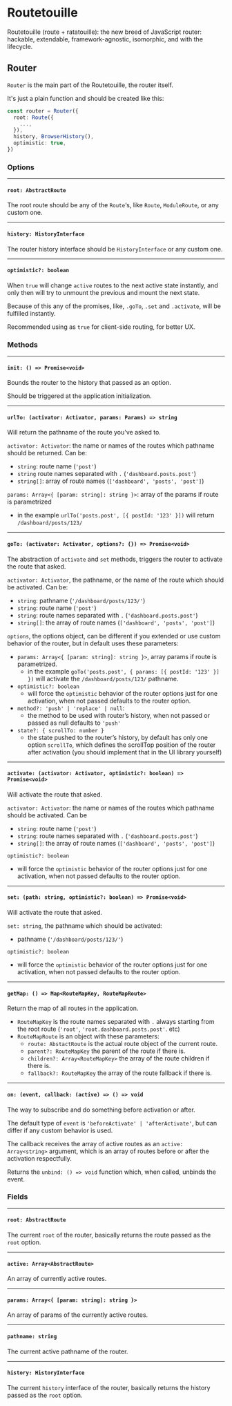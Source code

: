 # Routetouille

Routetouille (route + ratatouille): the new breed of JavaScript router: hackable, extendable, framework-agnostic, isomorphic, and with the lifecycle.

## Router

`Router` is the main part of the Routetouille, the router itself.

It's just a plain function and should be created like this:

```typescript
const router = Router({
  root: Route({
    ...,
  }),
  history, BrowserHistory(),
  optimistic: true,
})
```

### Options

---

#### `root: AbstractRoute`

The root route should be any of the `Route`‘s, like `Route`, `ModuleRoute`, or any custom one.

---

#### `history: HistoryInterface`

The router history interface should be `HistoryInterface` or any custom one.

---

#### `optimistic?: boolean`

When `true` will change `active` routes to the next active state instantly, and only then will try to unmount the previous and mount the next state.

Because of this any of the promises, like, `.goTo`, `.set` and `.activate`, will be fulfilled instantly.

Recommended using as `true` for client-side routing, for better UX.

### Methods

---

#### `init: () => Promise<void>`

Bounds the router to the history that passed as an option.

Should be triggered at the application initialization.

---

#### `urlTo: (activator: Activator, params: Params) => string`

Will return the pathname of the route you've asked to.

`activator: Activator`: the name or names of the routes which pathname should be returned. Can be:
* `string`: route name (`'post'`)
* `string` route names separated with `.` (`'dashboard.posts.post'`)
* `string[]`: array of route names (`['dashboard', 'posts', 'post']`)

`params: Array<{ [param: string]: string }>`: array of the params if route is parametrized
* in the example `urlTo('posts.post', [{ postId: '123' }])` will return `/dashboard/posts/123/`

---

#### `goTo: (activator: Activator, options?: {}) => Promise<void>`

The abstraction of `activate` and `set` methods, triggers the router to activate the route that asked.

`activator: Activator`, the pathname, or the name of the route which should be activated. Can be:
* `string`: pathname (`'/dashboard/posts/123/'`)
* `string`: route name (`'post'`)
* `string`: route names separated with `.` (`'dashboard.posts.post'`)
* `string[]`: the array of route names (`['dashboard', 'posts', 'post']`)

`options`, the options object, can be different if you extended or use custom behavior of the router, but in default uses these parameters:
* `params: Array<{ [param: string]: string }>`, array params if route is parametrized.
  * in the example `goTo('posts.post', { params: [{ postId: '123' }] })` will activate the `/dashboard/posts/123/` pathname.
* `optimistic?: boolean`
  * will force the `optimistic` behavior of the router options just for one activation, when not passed defaults to the router option.
* `method?: 'push' | 'replace' | null`:
  * the method to be used with router’s history, when not passed or passed as null defaults to `'push'`
* `state?: { scrollTo: number }`
  * the state pushed to the router’s history, by default has only one option `scrollTo`, which defines the scrollTop position of the router after activation (you should implement that in the UI library yourself)

---

#### `activate: (activator: Activator, optimistic?: boolean) => Promise<void>`

Will activate the route that asked.

`activator: Activator`: the name or names of the routes which pathname should be activated. Can be
* `string`: route name (`'post'`)
* `string`: route names separated with `.` (`'dashboard.posts.post'`)
* `string[]`: the array of route names (`['dashboard', 'posts', 'post']`)

`optimistic?: boolean`
* will force the `optimistic` behavior of the router options just for one activation, when not passed defaults to the router option.

---

#### `set: (path: string, optimistic?: boolean) => Promise<void>`

Will activate the route that asked.

`set: string`, the pathname which should be activated:
* pathname (`'/dashboard/posts/123/'`)

`optimistic?: boolean`
* will force the `optimistic` behavior of the router options just for one activation, when not passed defaults to the router option.

---

#### `getMap: () => Map<RouteMapKey, RouteMapRoute>`

Return the map of all routes in the application.

* `RouteMapKey` is the route names separated with `.` always starting from the root route (`'root'`, `'root.dashboard.posts.post'`. etc)
* `RouteMapRoute` is an object with these parameters:
  * `route: AbstactRoute` is the actual route object of the current route.
  * `parent?: RouteMapKey` the parent of the route if there is.
  * `children?: Array<RouteMapKey>` the array of the route children if there is.
  * `fallback?: RouteMapKey` the array of the route fallback if there is.

---

#### `on: (event, callback: (active) => () => void`

The way to subscribe and do something before activation or after.

The default type of `event` is `'beforeActivate' | 'afterActivate'`, but can differ if any custom behavior is used.

The callback receives the array of active routes as an `active: Array<string>` argument, which is an array of routes before or after the activation respectfully.

Returns the `unbind: () => void` function which, when called, unbinds the event.

### Fields

---

#### `root: AbstractRoute`

The current `root` of the router, basically returns the route passed as the `root` option.

---

#### `active: Array<AbstractRoute>`

An array of currently active routes.

---

#### `params: Array<{ [param: string]: string }>`

An array of params of the currently active routes.

---

#### `pathname: string`

The current active pathname of the router.

---

#### `history: HistoryInterface`

The current `history` interface of the router, basically returns the history passed as the `root` option.
